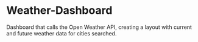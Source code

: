 # Weather-Dashboard
Dashboard that calls the Open Weather API, creating a layout with current and future weather data for cities searched.
